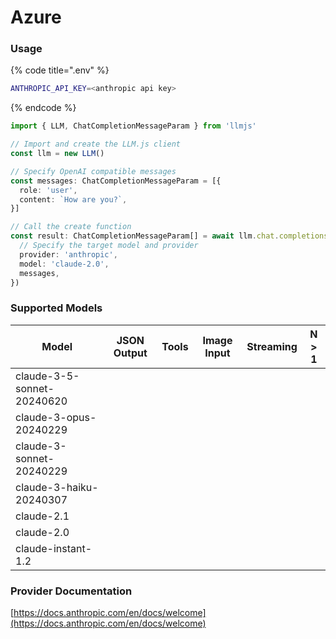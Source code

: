 # Azure

### Usage

{% code title=".env" %}
```bash
ANTHROPIC_API_KEY=<anthropic api key>
```
{% endcode %}

```typescript
import { LLM, ChatCompletionMessageParam } from 'llmjs'

// Import and create the LLM.js client
const llm = new LLM()

// Specify OpenAI compatible messages
const messages: ChatCompletionMessageParam = [{
  role: 'user',
  content: `How are you?`,
}]

// Call the create function
const result: ChatCompletionMessageParam[] = await llm.chat.completions.create({
  // Specify the target model and provider
  provider: 'anthropic',
  model: 'claude-2.0',
  messages,
})
```

### Supported Models

| Model                      | JSON Output | Tools | Image Input | Streaming | N > 1 |
| -------------------------- | ----------- | ----- | ----------- | --------- | ----- |
| claude-3-5-sonnet-20240620 |             |       |             |           |       |
| claude-3-opus-20240229     |             |       |             |           |       |
| claude-3-sonnet-20240229   |             |       |             |           |       |
| claude-3-haiku-20240307    |             |       |             |           |       |
| claude-2.1                 |             |       |             |           |       |
| claude-2.0                 |             |       |             |           |       |
| claude-instant-1.2         |             |       |             |           |       |



### Provider Documentation

[https://docs.anthropic.com/en/docs/welcome](https://docs.anthropic.com/en/docs/welcome)
